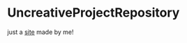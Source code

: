 ﻿# UncreativeProjectRepository

just a <a href='https://cybernett.netlify.app'>site</a> made by me!
